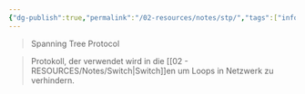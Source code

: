 ```yaml
---
{"dg-publish":true,"permalink":"/02-resources/notes/stp/","tags":["informatik/netzwerk/protokoll"],"noteIcon":"","updated":"2025-09-10T16:35:35.009+02:00"}
---
```


>Spanning Tree Protocol

>Protokoll, der verwendet wird in die [[02 - RESOURCES/Notes/Switch\|Switch]]en um Loops in Netzwerk zu verhindern.
